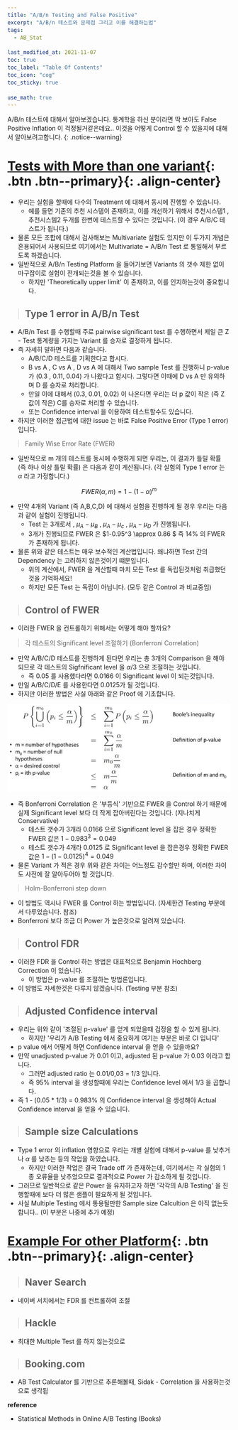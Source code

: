 ```yaml
---
title: "A/B/n Testing and False Positive"
excerpt: "A/B/n 테스트와 문제점 그리고 이를 해결하는법"
tags:
  - AB_Stat

last_modified_at: 2021-11-07
toc: true
toc_label: "Table Of Contents"
toc_icon: "cog"
toc_sticky: true

use_math: true
---
```


 A/B/n 테스트에 대해서 알아보겠습니다. 통계학을 하신 분이라면 딱 보아도 False Positive Inflation 이 걱정될거같은데요.. 이것을 어떻게 Control 할 수 있을지에 대해서 알아보려고합니다.
{: .notice--warning}

# [Tests with More than one variant](#link){: .btn .btn--primary}{: .align-center}

- 우리는 실험을 할때에 다수의 Treatment 에 대해서 동시에 진행할 수 있습니다.
  - 예를 들면  기존의 추천 시스템이 존재하고, 이를 개선하기 위해서 추천시스템1 , 추천시스템2 두개를 한번에 테스트할 수 있다는 것입니다. (이 경우 A/B/C 테스트가 됩니다.)
- 물론 모든 조합에 대해서 검사해보는 Multivariate 실험도 있지만 이 두가지 개념은 혼용되어서 사용되므로 여기에서는 Multivariate = A/B/n Test 로 통일해서 부르도록 하겠습니다.
- 일반적으로 A/B/n Testing Platform 을 들어가보면 Variants 의 갯수 제한 없이 마구잡이로 실험이 전개되는것을 볼 수 있습니다.
  - 하지만 'Theoretically upper limit' 이 존재하고, 이를 인지하는것이 중요합니다.

> ## Type 1 error in A/B/n Test

- A/B/n Test 를 수행할때 주로 pairwise significant test 를 수행하면서 제일 큰 Z - Test 통계량을 가지는 Variant 를 승자로 결정하게 됩니다. 
- 즉 자세히 말하면 다음과 같습니다. 
  - A/B/C/D 테스트를 기획한다고 합시다. 
  - B vs A , C vs A , D vs A 에 대해서 Two sample Test 를 진행하니 p-value 가 (0.3 , 0.11, 0.04) 가 나왔다고 합시다. 그렇다면 이때에 D vs A 만 유의하며 D 를 승자로 처리합니다. 
  - 만일 이에 대해서 (0.3, 0.01, 0.02) 이 나온다면 우리는 더 p 값이 작은 (즉 Z 값이 작은) C를 승자로 처리할 수 있습니다. 
  - 또는 Confidence interval 을 이용하여 테스트할수도 있습니다.
- 하지만 이러한 접근법에 대한 issue 는 바로 False Positive Error (Type 1 error) 입니다.

> Family Wise Error Rate (FWER)

- 일반적으로 m 개의 테스트를 동시에 수행하게 되면 우리는, 이 결과가 틀릴 확률 (즉 하나 이상 틀릴 확률) 은 다음과 같이 계산됩니다. (각 실험의 Type 1 error 는 $\alpha$ 라고 가정합니다.)

$$FWER(\alpha , m) = 1 - (1-\alpha)^m$$

- 만약 4개의 Variant (즉 A,B,C,D) 에 대해서 실험을 진행하게 될 경우 우리는 다음과 같이 실험이 진행됩니다.
  - Test 는 3개로서 , $\mu_A - \mu_B$ , $\mu_A - \mu _c$ , $\mu _A - \mu_D$ 가 진행됩니다.
  - 3개가 진행되므로 FWER 은 $1-0.95^3 \approx 0.86 $ 즉 $14\%$ 의 FWER 가 존재하게 됩니다. 
- 물론 위와 같은 테스트는 매우 보수적인 계산법입니다. 왜냐하면 Test 간의 Dependency 는 고려하지 않은것이기 떄문입니다.
  - 위의 계산에서, FWER 을 계산할때 마치 모든 Test 를 독립된것처럼 취급했던것을 기억하세요! 
  - 하지만 모든 Test 는 독립이 아닙니다. (모두 같은 Control 과 비교중임)

> ## Control of FWER 

- 이러한 FWER 을 컨트롤하기 위해서는 어떻게 해야 할까요? 

> 각 테스트의 Significant level 조절하기 (Bonferroni Correlation)

- 만약 A/B/C/D 테스트를 진행하게 된다면 우리는 총 3개의 Comparison 을 해야 되므로 각 테스트의 Sigfnificant level 을 $\alpha/3$ 으로 조절하는 것입니다.
  - 즉 0.05 를 사용했다라면 0.0166 이 Significant level 이 되는것입니다.
- 만일 A/B/C/D/E 를 사용한다면 0.0125가 될 것입니다. 
- 하지만 이러한 방법은 사실 아래와 같은 Proof 에 기초합니다.

![png](/assets/images/Stat/93_1.png)

- 즉 Bonferroni Correlation 은 '부등식' 기반으로 FWER 을 Control 하기 때문에 실제 Significant level 보다 더 작게 잡아버린다는 것입니다. (지나치게 Conservative)
  - 테스트 갯수가 3개라 0.0166 으로 Significant level 을 잡은 경우 정확한 FWER 값은 $1-0.983^3 = 0.049$ 
  - 테스트 갯수가 4개라 0.0125 로 Significant level 을 잡은경우 정확한 FWER 값은 $1-(1-0.0125)^4 = 0.049$
- 물론 Variant 가 적은 경우 위와 같은 차이는 어느정도 감수할만 하며, 이러한 차이도 사전에 잘 알아두어야 할 것입니다.

> Holm-Bonferroni step down 

- 이 방법도 역시나 FWER 를 Control 하는 방법입니다. (자세한건 Testing 부분에서 다루었습니다. 참조)
- Bonferroni 보다 조금 더 Power 가 높은것으로 알려져 있습니다.

> ## Control FDR

- 이러한 FDR 을 Control 하는 방법은 대표적으로 Benjamin Hochberg Correction 이 있습니다.
  - 이 방법은 p-value 를 조절하는 방법론입니다.
- 이 방법도 자세한것은 다루지 않겠습니다. (Testing 부분 참조)

> ## Adjusted Confidence interval

- 우리는 위와 같이 '조절된 p-value' 를 얻게 되었을때 검정을 할 수 있게 됩니다.
  - 하지만 '우리가 A/B Testing 에서 중요하게 여기는 부분은 바로 CI 입니다' 
- p value 에서 어떻게 하면 Confidence interval 을 얻을 수 있을까요? 
- 만약 unadjusted p-value 가 0.01 이고, adjusted 된 p-value 가 0.03 이라고 합니다. 
  - 그러면 adjusted ratio 는 0.01/0,03 = 1/3 입니다.
  - 즉 95% interval 을 생성할때에 우리는 Confidence level 에서 1/3 을 곱합니다. 
- 즉 1 - (0.05 * 1/3) = 0.983% 의 Confidence interval 을 생성해야 Actual Confidence interval 을 얻을 수 있습니다. 

> ## Sample size Calculations 

- Type 1 error 의 inflation 영향으로 우리는 개별 실험에 대해서 p-value 를 낮추거나 $\alpha$ 를 낮추는 등의 작업을 하였습니다. 
  - 하지만 이러한 작업은 결국 Trade off 가 존재하는데, 여기에서는 각 실험의 1종 오류율을 낮추었으므로 결과적으로 Power 가 감소하게 될 것입니다. 
- 그러므로 일반적으로 같은 Power 을 유지하고자 하면 '각각의 A/B Testing' 을 진행할때에 보다 더 많은 샘플이 필요하게 될 것입니다. 
- 사실 Multiple Testing 에서 통용될만한 Sample size Calcultion 은 아직 없는듯 합니다.. (이 부분은 나중에 추가 예정) 

# [Example For other Platform](#link){: .btn .btn--primary}{: .align-center}

> ## Naver Search

- 네이버 서치에서는 FDR 를 컨트롤하여 조절

> ## Hackle

- 최대한 Multiple Test 를 하지 않는것으로

> ## Booking.com

- AB Test Calculator 를 기반으로 추론해볼때, Sidak - Correlation 을 사용하는것으로 생각됩





**reference**

- Statistical Methods in Online A/B Testing (Books)

